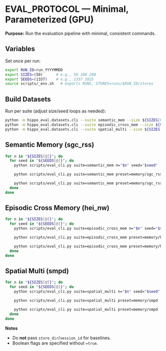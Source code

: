 # EVAL_PROTOCOL — Minimal, Parameterized (GPU)
**Purpose:** Run the evaluation pipeline with minimal, consistent commands.

## Variables
Set once per run:
```bash
export RUN_ID=run_YYYYMMDD
export SIZES=(50)      # e.g., 50 100 200
export SEEDS=(1337)    # e.g., 1337 2025
source scripts/_env.sh   # exports RUNS, STORES=runs/$RUN_ID/stores
```

## Build Datasets
Run per suite (adjust size/seed loops as needed):
```bash
python -m hippo_eval.datasets.cli --suite semantic_mem --size ${SIZES[0]} --seed ${SEEDS[0]}
python -m hippo_eval.datasets.cli --suite episodic_cross_mem --size ${SIZES[0]} --seed ${SEEDS[0]}
python -m hippo_eval.datasets.cli --suite spatial_multi --size ${SIZES[0]} --seed ${SEEDS[0]}
```

## Semantic Memory (sgc_rss)
```bash
for n in "${SIZES[@]}"; do
  for seed in "${SEEDS[@]}"; do
    python scripts/eval_cli.py suite=semantic_mem n="$n" seed="$seed"       outdir="$RUNS/semantic_mem_baseline/${n}_${seed}"

    python scripts/eval_cli.py suite=semantic_mem preset=memory/sgc_rss       mode=teach --no-retrieval-during-teach n="$n" seed="$seed"       outdir="$RUNS/semantic_mem_teach/${n}_${seed}"       store_dir="$STORES" session_id="$RUN_ID"

    python scripts/eval_cli.py suite=semantic_mem preset=memory/sgc_rss       mode=test n="$n" seed="$seed"       outdir="$RUNS/semantic_mem_test/${n}_${seed}"       store_dir="$STORES" session_id="$RUN_ID"
  done
done
```

## Episodic Cross Memory (hei_nw)
```bash
for n in "${SIZES[@]}"; do
  for seed in "${SEEDS[@]}"; do
    python scripts/eval_cli.py suite=episodic_cross_mem n="$n" seed="$seed"       outdir="$RUNS/episodic_cross_mem_baseline/${n}_${seed}"

    python scripts/eval_cli.py suite=episodic_cross_mem preset=memory/hei_nw       mode=teach --no-retrieval-during-teach n="$n" seed="$seed"       outdir="$RUNS/episodic_cross_mem_teach/${n}_${seed}"       store_dir="$STORES" session_id="$RUN_ID"

    python scripts/eval_cli.py suite=episodic_cross_mem preset=memory/hei_nw       mode=test n="$n" seed="$seed"       outdir="$RUNS/episodic_cross_mem_test/${n}_${seed}"       store_dir="$STORES" session_id="$RUN_ID"
  done
done
```

## Spatial Multi (smpd)
```bash
for n in "${SIZES[@]}"; do
  for seed in "${SEEDS[@]}"; do
    python scripts/eval_cli.py suite=spatial_multi n="$n" seed="$seed"       outdir="$RUNS/spatial_multi_baseline/${n}_${seed}"

    python scripts/eval_cli.py suite=spatial_multi preset=memory/smpd       mode=teach --no-retrieval-during-teach n="$n" seed="$seed"       outdir="$RUNS/spatial_multi_teach/${n}_${seed}"       store_dir="$STORES" session_id="$RUN_ID"

    python scripts/eval_cli.py suite=spatial_multi preset=memory/smpd       mode=test n="$n" seed="$seed"       outdir="$RUNS/spatial_multi_test/${n}_${seed}"       store_dir="$STORES" session_id="$RUN_ID"
  done
done
```

**Notes**
- Do **not** pass `store_dir`/`session_id` for baselines.
- Boolean flags are specified without `=true`.
